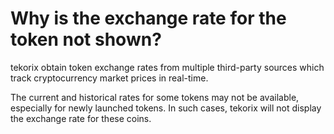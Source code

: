 # Why is the exchange rate for the token not shown?

tekorix obtain token exchange rates from multiple third-party sources which track cryptocurrency market prices in real-time.

The current and historical rates for some tokens may not be available, especially for newly launched tokens. In such cases, tekorix will not display the exchange rate for these coins.

